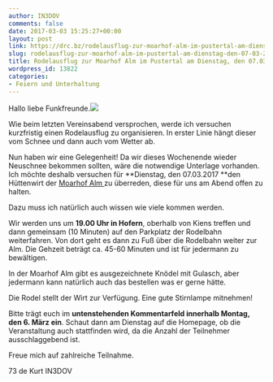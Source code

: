 ```yaml
---
author: IN3DOV
comments: false
date: 2017-03-03 15:25:27+00:00
layout: post
link: https://drc.bz/rodelausflug-zur-moarhof-alm-im-pustertal-am-dienstag-den-07-03-2017/
slug: rodelausflug-zur-moarhof-alm-im-pustertal-am-dienstag-den-07-03-2017
title: Rodelausflug zur Moarhof Alm im Pustertal am Dienstag, den 07.03.2017
wordpress_id: 13822
categories:
- Feiern und Unterhaltung
---
```


Hallo liebe Funkfreunde.![](https://encrypted-tbn2.gstatic.com/images?q=tbn:ANd9GcT2gdGyqHWn8ddCCn4WjkBbGhI17XJYtWOLH6JCgK6Cm3E_vsQl)

Wie beim letzten Vereinsabend versprochen, werde ich versuchen kurzfristig einen Rodelausflug zu organisieren. In erster Linie hängt dieser vom Schnee und dann auch vom Wetter ab.

Nun haben wir eine Gelegenheit! Da wir dieses Wochenende wieder Neuschnee bekommen sollten, wäre die notwendige Unterlage vorhanden. Ich möchte deshalb versuchen für **Dienstag, den 07.03.2017 **den Hüttenwirt der [Moarhof Alm ](http://moarhofalm.it/)zu überreden, diese für uns am Abend offen zu halten.

Dazu muss ich natürlich auch wissen wie viele kommen werden.

Wir werden uns um **19.00 Uhr in Hofern**, oberhalb von Kiens treffen und dann gemeinsam (10 Minuten) auf den Parkplatz der Rodelbahn weiterfahren. Von dort geht es dann zu Fuß über die Rodelbahn weiter zur Alm. Die Gehzeit beträgt ca. 45-60 Minuten und ist für jedermann zu bewältigen.

In der Moarhof Alm gibt es ausgezeichnete Knödel mit Gulasch, aber jedermann kann natürlich auch das bestellen was er gerne hätte.

Die Rodel stellt der Wirt zur Verfügung. Eine gute Stirnlampe mitnehmen!

Bitte trägt euch im **untenstehenden Kommentarfeld innerhalb Montag, den 6. März ein**. Schaut dann am Dienstag auf die Homepage, ob die Veranstaltung auch stattfinden wird, da die Anzahl der Teilnehmer ausschlaggebend ist.

Freue mich auf zahlreiche Teilnahme.

73 de Kurt IN3DOV

